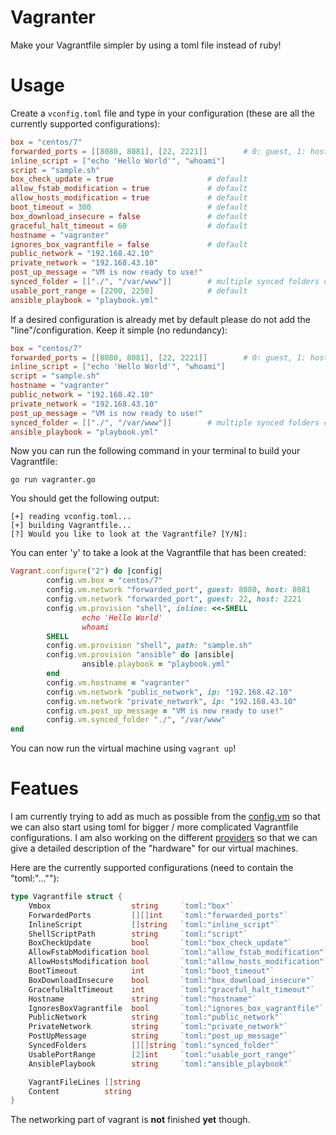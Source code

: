 # Vagranter
Make your Vagrantfile simpler by using a toml file instead of ruby!

# Usage
Create a `vconfig.toml` file and type in your configuration (these are all the currently supported configurations):
```toml
box = "centos/7"
forwarded_ports = [[8080, 8081], [22, 2221]]        # 0: guest, 1: host
inline_script = ["echo 'Hello World'", "whoami"]
script = "sample.sh"
box_check_update = true                     # default
allow_fstab_modification = true             # default
allow_hosts_modification = true             # default
boot_timeout = 300                          # default
box_download_insecure = false               # default
graceful_halt_timeout = 60                  # default
hostname = "vagranter"
ignores_box_vagrantfile = false             # default
public_network = "192.168.42.10"
private_network = "192.168.43.10"
post_up_message = "VM is now ready to use!"
synced_folder = [["./", "/var/www"]]        # multiple synced folders can be defined; 0: host, 1: guest
usable_port_range = [2200, 2250]            # default
ansible_playbook = "playbook.yml"
```

If a desired configuration is already met by default please do not add the "line"/configuration. Keep it simple (no redundancy):
```toml
box = "centos/7"
forwarded_ports = [[8080, 8081], [22, 2221]]        # 0: guest, 1: host
inline_script = ["echo 'Hello World'", "whoami"]
script = "sample.sh"
hostname = "vagranter"
public_network = "192.168.42.10"
private_network = "192.168.43.10"
post_up_message = "VM is now ready to use!"
synced_folder = [["./", "/var/www"]]        # multiple synced folders can be defined; 0: host, 1: guest
ansible_playbook = "playbook.yml"
```

Now you can run the following command in your terminal to build your Vagrantfile:
```
go run vagranter.go
```

You should get the following output:
```
[+] reading vconfig.toml...
[+] building Vagrantfile...
[?] Would you like to look at the Vagrantfile? [Y/N]:
```

You can enter 'y' to take a look at the Vagrantfile that has been created:
```ruby
Vagrant.configure("2") do |config|
        config.vm.box = "centos/7"
        config.vm.network "forwarded_port", guest: 8080, host: 8081
        config.vm.network "forwarded_port", guest: 22, host: 2221
        config.vm.provision "shell", inline: <<-SHELL
                echo 'Hello World'
                whoami
        SHELL
        config.vm.provision "shell", path: "sample.sh"
        config.vm.provision "ansible" do |ansible|
                ansible.playbook = "playbook.yml"
        end
        config.vm.hostname = "vagranter"
        config.vm.network "public_network", ip: "192.168.42.10"
        config.vm.network "private_network", ip: "192.168.43.10"
        config.vm.post_up_message = "VM is now ready to use!"
        config.vm.synced_folder "./", "/var/www"
end
```

You can now run the virtual machine using `vagrant up`!

# Featues
I am currently trying to add as much as possible from the [config.vm](https://developer.hashicorp.com/vagrant/docs/vagrantfile/machine_settings) so that we can also start using toml
for bigger / more complicated Vagrantfile configurations. I am also working on the different [providers](https://developer.hashicorp.com/vagrant/docs/provider) so that we can give a detailed description of the "hardware" for our virtual machines.

Here are the currently supported configurations (need to contain the "toml:"...""):
```go
type Vagrantfile struct {
	Vmbox                  string     `toml:"box"`
	ForwardedPorts         [][]int    `toml:"forwarded_ports"`          // default: -
	InlineScript           []string   `toml:"inline_script"`            // default: -
	ShellScriptPath        string     `toml:"script"`                   // default: -
	BoxCheckUpdate         bool       `toml:"box_check_update"`         // default: true
	AllowFstabModification bool       `toml:"allow_fstab_modification"` // default: true
	AllowHostsModification bool       `toml:"allow_hosts_modification"` // default: true
	BootTimeout            int        `toml:"boot_timeout"`             // default: 300
	BoxDownloadInsecure    bool       `toml:"box_download_insecure"`    // default: false
	GracefulHaltTimeout    int        `toml:"graceful_halt_timeout"`    // default: 60
	Hostname               string     `toml:"hostname"`                 // default: -
	IgnoresBoxVagrantfile  bool       `toml:"ignores_box_vagrantfile"`  // default: false
	PublicNetwork          string     `toml:"public_network"`           // default: -
	PrivateNetwork         string     `toml:"private_network"`          // default: -
	PostUpMessage          string     `toml:"post_up_message"`          // default: -
	SyncedFolders          [][]string `toml:"synced_folder"`            // default: -
	UsablePortRange        [2]int     `toml:"usable_port_range"`        // default: 2200..2250
	AnsiblePlaybook        string     `toml:"ansible_playbook"`         // default: -

	VagrantFileLines []string
	Content          string
}
```
The networking part of vagrant is **not** finished **yet** though.
